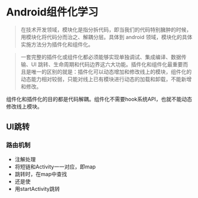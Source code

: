 # Android组件化学习



> 在技术开发领域，模块化是指分拆代码，即当我们的代码特别臃肿的时候，用模块化将代码分而治之、解耦分层。具体到 android 领域，模块化的具体实施方法分为插件化和组件化。

> 一套完整的插件化或组件化都必须能够实现单独调试、集成编译、数据传输、UI 跳转、生命周期和代码边界这六大功能。插件化和组件化最重要而且是唯一的区别的就是：插件化可以动态增加和修改线上的模块，组件化的动态能力相对较弱，只能对线上已有模块进行动态的加载和卸载，不能新增和修改。

组件化和插件化的目的都是代码解耦。组件化不需要hook系统API，也就不能动态修改线上模块。



## UI跳转

### 路由机制

- 注解处理
- 将短链和Activity一一对应，即map
- 跳转时，在map中查找
- 还是使
- 用startActivity跳转